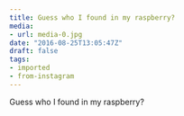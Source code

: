 ```yaml
---
title: Guess who I found in my raspberry?
media:
- url: media-0.jpg
date: "2016-08-25T13:05:47Z"
draft: false
tags:
- imported
- from-instagram
---
```

Guess who I found in my raspberry?
